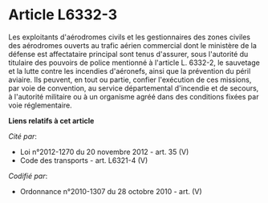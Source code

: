 # Article L6332-3

Les exploitants d'aérodromes civils et les gestionnaires des zones civiles des aérodromes ouverts au trafic aérien commercial
dont le ministère de la défense est affectataire principal sont tenus d'assurer, sous l'autorité du titulaire des pouvoirs de
police mentionné à l'article L. 6332-2, le sauvetage et la lutte contre les incendies d'aéronefs, ainsi que la prévention du
péril aviaire. Ils peuvent, en tout ou partie, confier l'exécution de ces missions, par voie de convention, au service
départemental d'incendie et de secours, à l'autorité militaire ou à un organisme agréé dans des conditions fixées par voie
réglementaire.

**Liens relatifs à cet article**

_Cité par_:

  - Loi n°2012-1270 du 20 novembre 2012 - art. 35 (V)
  - Code des transports - art. L6321-4 (V)

_Codifié par_:

  - Ordonnance n°2010-1307 du 28 octobre 2010 - art. (V)
